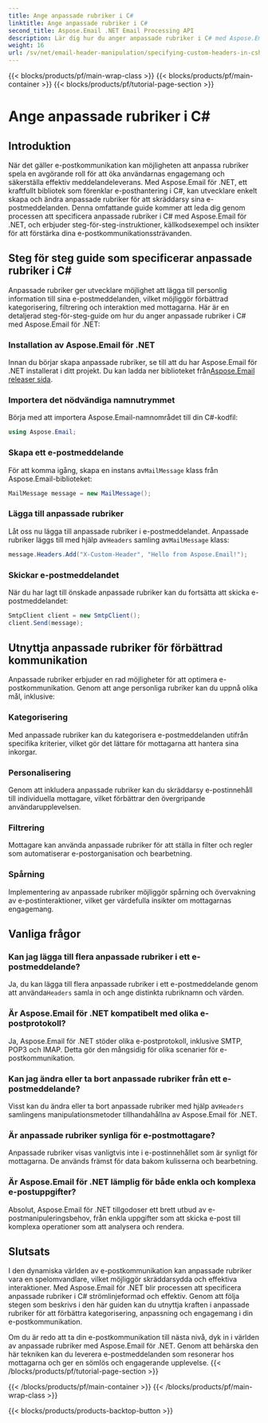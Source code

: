 ```yaml
---
title: Ange anpassade rubriker i C#
linktitle: Ange anpassade rubriker i C#
second_title: Aspose.Email .NET Email Processing API
description: Lär dig hur du anger anpassade rubriker i C# med Aspose.Email för .NET för att förbättra e-postkommunikation. Denna steg-för-steg-guide ger insikter i hur du skapar personliga e-postrubriker för förbättrat engagemang.
weight: 16
url: /sv/net/email-header-manipulation/specifying-custom-headers-in-csharp/
---
```


{{< blocks/products/pf/main-wrap-class >}}
{{< blocks/products/pf/main-container >}}
{{< blocks/products/pf/tutorial-page-section >}}

# Ange anpassade rubriker i C#



## Introduktion

När det gäller e-postkommunikation kan möjligheten att anpassa rubriker spela en avgörande roll för att öka användarnas engagemang och säkerställa effektiv meddelandeleverans. Med Aspose.Email för .NET, ett kraftfullt bibliotek som förenklar e-posthantering i C#, kan utvecklare enkelt skapa och ändra anpassade rubriker för att skräddarsy sina e-postmeddelanden. Denna omfattande guide kommer att leda dig genom processen att specificera anpassade rubriker i C# med Aspose.Email för .NET, och erbjuder steg-för-steg-instruktioner, källkodsexempel och insikter för att förstärka dina e-postkommunikationssträvanden.

## Steg för steg guide som specificerar anpassade rubriker i C#

Anpassade rubriker ger utvecklare möjlighet att lägga till personlig information till sina e-postmeddelanden, vilket möjliggör förbättrad kategorisering, filtrering och interaktion med mottagarna. Här är en detaljerad steg-för-steg-guide om hur du anger anpassade rubriker i C# med Aspose.Email för .NET:

### Installation av Aspose.Email för .NET

Innan du börjar skapa anpassade rubriker, se till att du har Aspose.Email för .NET installerat i ditt projekt. Du kan ladda ner biblioteket från[Aspose.Email releaser sida](https://releases.aspose.com/email/net/).

### Importera det nödvändiga namnutrymmet

Börja med att importera Aspose.Email-namnområdet till din C#-kodfil:

```csharp
using Aspose.Email;
```

### Skapa ett e-postmeddelande

 För att komma igång, skapa en instans av`MailMessage` klass från Aspose.Email-biblioteket:

```csharp
MailMessage message = new MailMessage();
```

### Lägga till anpassade rubriker

 Låt oss nu lägga till anpassade rubriker i e-postmeddelandet. Anpassade rubriker läggs till med hjälp av`Headers` samling av`MailMessage` klass:

```csharp
message.Headers.Add("X-Custom-Header", "Hello from Aspose.Email!");
```

### Skickar e-postmeddelandet

När du har lagt till önskade anpassade rubriker kan du fortsätta att skicka e-postmeddelandet:

```csharp
SmtpClient client = new SmtpClient();
client.Send(message);
```

## Utnyttja anpassade rubriker för förbättrad kommunikation

Anpassade rubriker erbjuder en rad möjligheter för att optimera e-postkommunikation. Genom att ange personliga rubriker kan du uppnå olika mål, inklusive:

### Kategorisering 
 Med anpassade rubriker kan du kategorisera e-postmeddelanden utifrån specifika kriterier, vilket gör det lättare för mottagarna att hantera sina inkorgar.

### Personalisering 
 Genom att inkludera anpassade rubriker kan du skräddarsy e-postinnehåll till individuella mottagare, vilket förbättrar den övergripande användarupplevelsen.

### Filtrering 
 Mottagare kan använda anpassade rubriker för att ställa in filter och regler som automatiserar e-postorganisation och bearbetning.

### Spårning 
 Implementering av anpassade rubriker möjliggör spårning och övervakning av e-postinteraktioner, vilket ger värdefulla insikter om mottagarnas engagemang.

## Vanliga frågor

### Kan jag lägga till flera anpassade rubriker i ett e-postmeddelande?

 Ja, du kan lägga till flera anpassade rubriker i ett e-postmeddelande genom att använda`Headers` samla in och ange distinkta rubriknamn och värden.

### Är Aspose.Email för .NET kompatibelt med olika e-postprotokoll?

Ja, Aspose.Email för .NET stöder olika e-postprotokoll, inklusive SMTP, POP3 och IMAP. Detta gör den mångsidig för olika scenarier för e-postkommunikation.

### Kan jag ändra eller ta bort anpassade rubriker från ett e-postmeddelande?

 Visst kan du ändra eller ta bort anpassade rubriker med hjälp av`Headers` samlingens manipulationsmetoder tillhandahållna av Aspose.Email för .NET.

### Är anpassade rubriker synliga för e-postmottagare?

Anpassade rubriker visas vanligtvis inte i e-postinnehållet som är synligt för mottagarna. De används främst för data bakom kulisserna och bearbetning.

### Är Aspose.Email för .NET lämplig för både enkla och komplexa e-postuppgifter?

Absolut, Aspose.Email för .NET tillgodoser ett brett utbud av e-postmanipuleringsbehov, från enkla uppgifter som att skicka e-post till komplexa operationer som att analysera och rendera.

## Slutsats

I den dynamiska världen av e-postkommunikation kan anpassade rubriker vara en spelomvandlare, vilket möjliggör skräddarsydda och effektiva interaktioner. Med Aspose.Email för .NET blir processen att specificera anpassade rubriker i C# strömlinjeformad och effektiv. Genom att följa stegen som beskrivs i den här guiden kan du utnyttja kraften i anpassade rubriker för att förbättra kategorisering, anpassning och engagemang i din e-postkommunikation.

Om du är redo att ta din e-postkommunikation till nästa nivå, dyk in i världen av anpassade rubriker med Aspose.Email för .NET. Genom att behärska den här tekniken kan du leverera e-postmeddelanden som resonerar hos mottagarna och ger en sömlös och engagerande upplevelse.
{{< /blocks/products/pf/tutorial-page-section >}}

{{< /blocks/products/pf/main-container >}}
{{< /blocks/products/pf/main-wrap-class >}}

{{< blocks/products/products-backtop-button >}}
